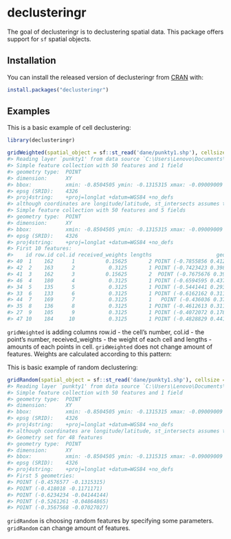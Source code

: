 
<!-- README.md is generated from README.Rmd. Please edit that file -->

# declusteringr

<!-- badges: start -->

<!-- badges: end -->

The goal of declusteringr is to declustering spatial data. This package
offers support for `sf` spatial objects.

## Installation

You can install the released version of declusteringr from
[CRAN](https://CRAN.R-project.org) with:

``` r
install.packages("declusteringr")
```

## Examples

This is a basic example of cell declustering:

``` r
library(declusteringr)

gridWeighted(spatial_object = sf::st_read('dane/punkty1.shp'), cellsize = 0.05)
#> Reading layer `punkty1' from data source `C:\Users\Lenovo\Documents\Packages_Functions\declusteringr\dane\punkty1.shp' using driver `ESRI Shapefile'
#> Simple feature collection with 50 features and 1 field
#> geometry type:  POINT
#> dimension:      XY
#> bbox:           xmin: -0.8504505 ymin: -0.1315315 xmax: -0.09009009 ymax: 0.5171171
#> epsg (SRID):    4326
#> proj4string:    +proj=longlat +datum=WGS84 +no_defs
#> although coordinates are longitude/latitude, st_intersects assumes that they are planar
#> Simple feature collection with 50 features and 5 fields
#> geometry type:  POINT
#> dimension:      XY
#> bbox:           xmin: -0.8504505 ymin: -0.1315315 xmax: -0.09009009 ymax: 0.5171171
#> epsg (SRID):    4326
#> proj4string:    +proj=longlat +datum=WGS84 +no_defs
#> First 10 features:
#>    id row.id col.id received_weights lengths                     geometry
#> 40  1    162      1          0.15625       2 POINT (-0.7855856 0.4126126)
#> 42  2    163      2           0.3125       1 POINT (-0.7423423 0.3981982)
#> 41  3    162      3          0.15625       2  POINT (-0.7675676 0.390991)
#> 46  4    180      4           0.3125       1 POINT (-0.6594595 0.4378378)
#> 34  5    135      5           0.3125       1 POINT (-0.5441441 0.2936937)
#> 33  6    133      6           0.3125       1 POINT (-0.6162162 0.3117117)
#> 44  7    169      7           0.3125       1   POINT (-0.436036 0.372973)
#> 35  8    136      8           0.3125       1 POINT (-0.4612613 0.3117117)
#> 27  9    105      9           0.3125       1 POINT (-0.4072072 0.1783784)
#> 47 10    184     10           0.3125       1 POINT (-0.4828829 0.4414414)
```

`gridWeighted` is adding columns row.id - the cell’s number, col.id -
the point’s number, received\_weights - the weight of each cell and
lengths - amounts of each points in cell. `gridWeighted` does not change
amount of features. Weights are calculated according to this pattern:

This is basic example of random
declustering:

``` r
gridRandom(spatial_object = sf::st_read('dane/punkty1.shp'), cellsize = 0.05 , numpoint = 1)
#> Reading layer `punkty1' from data source `C:\Users\Lenovo\Documents\Packages_Functions\declusteringr\dane\punkty1.shp' using driver `ESRI Shapefile'
#> Simple feature collection with 50 features and 1 field
#> geometry type:  POINT
#> dimension:      XY
#> bbox:           xmin: -0.8504505 ymin: -0.1315315 xmax: -0.09009009 ymax: 0.5171171
#> epsg (SRID):    4326
#> proj4string:    +proj=longlat +datum=WGS84 +no_defs
#> although coordinates are longitude/latitude, st_intersects assumes that they are planar
#> Geometry set for 48 features 
#> geometry type:  POINT
#> dimension:      XY
#> bbox:           xmin: -0.8504505 ymin: -0.1315315 xmax: -0.09009009 ymax: 0.5171171
#> epsg (SRID):    4326
#> proj4string:    +proj=longlat +datum=WGS84 +no_defs
#> First 5 geometries:
#> POINT (-0.4576577 -0.1315315)
#> POINT (-0.418018 -0.1171171)
#> POINT (-0.6234234 -0.04144144)
#> POINT (-0.5261261 -0.04864865)
#> POINT (-0.3567568 -0.07027027)
```

`gridRandom` is choosing random features by specifying some parameters.
`gridRandom` can change amount of features.
